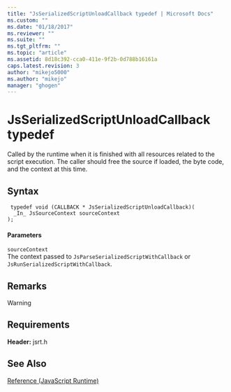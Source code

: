 ```yaml
---
title: "JsSerializedScriptUnloadCallback typedef | Microsoft Docs"
ms.custom: ""
ms.date: "01/18/2017"
ms.reviewer: ""
ms.suite: ""
ms.tgt_pltfrm: ""
ms.topic: "article"
ms.assetid: 8d18c392-cca0-411e-9f2b-0d788b16161a
caps.latest.revision: 3
author: "mikejo5000"
ms.author: "mikejo"
manager: "ghogen"
---
```

# JsSerializedScriptUnloadCallback typedef
Called by the runtime when it is finished with all resources related to the script execution.     The caller should free the source if loaded, the byte code, and the context at this time.  
  
## Syntax  
  
```  
 typedef void (CALLBACK * JsSerializedScriptUnloadCallback)(  
  _In_ JsSourceContext sourceContext  
);  
```  
  
#### Parameters  
 `sourceContext`  
 The context passed to `JsParseSerializedScriptWithCallback` or `JsRunSerializedScriptWithCallback`.  
  
## Remarks  
  
> [!WARNING]
## Requirements  
 **Header:** jsrt.h  
  
## See Also  
 [Reference (JavaScript Runtime)](../chakra-hosting/reference-javascript-runtime.md)